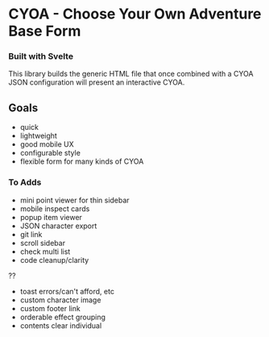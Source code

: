 # CYOA - Choose Your Own Adventure Base Form

### Built with Svelte

This library builds the generic HTML file that once combined with a CYOA JSON configuration will present an interactive CYOA.

## Goals

- quick
- lightweight
- good mobile UX
- configurable style
- flexible form for many kinds of CYOA

### To Adds

- mini point viewer for thin sidebar
- mobile inspect cards
- popup item viewer
- JSON character export
- git link
- scroll sidebar
- check multi list
- code cleanup/clarity

??
- toast errors/can't afford, etc
- custom character image
- custom footer link
- orderable effect grouping
- contents clear individual
